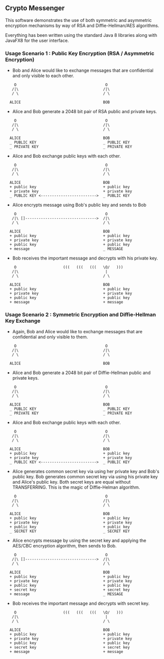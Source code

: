 ## Crypto Messenger
This software demonstrates the use of both symmetric and asymmetric encryption 
mechanisms by way of RSA and Diffie-Hellman/AES algorithms.

Everything has been written using the standard Java 8 libraries along with JavaFX8 for 
the user interface.

### Usage Scenario 1 : Public Key Encryption (RSA / Asymmetric Encryption)
- Bob and Alice would like to exchange messages that are confidential and only
visible to each other.
```
    O                                        O
   /|\                                      /|\
   / \                                      / \

  ALICE                                     BOB
```
- Alice and Bob generate a 2048 bit pair of RSA public and private keys.

```
    O                                        O
   /|\                                      /|\
   / \                                      / \

  ALICE                                     BOB
  _ PUBLIC KEY                              _ PUBLIC KEY
  _ PRIVATE KEY                             _ PRIVATE KEY
```
- Alice and Bob exchange public keys with each other.

```
    O                                        O
   /|\                                      /|\
   / \                                      / \

  ALICE                                     BOB
  + public key                              + public key
  + private key                             + private key
  _ PUBLIC KEY <------------------------->  _ PUBLIC KEY
```
- Alice encrypts message using Bob's public key and sends to Bob
```
    O                                        O
   /|\ []-------------------------------->  /|\
   / \                                      / \

  ALICE                                     BOB
  + public key                              + public key
  + private key                             + private key
  + public key                              + public key
  + message                                 _ MESSAGE
```
- Bob receives the important message and decrypts with his private key.
```
    O                     (((   (((   (((   \O/   )))
   /|\                                       |
   / \                                      / \

  ALICE                                     BOB
  + public key                              + public key
  + private key                             + private key
  + public key                              + public key
  + message                                 + message
```

### Usage Scenario 2 : Symmetric Encryption and Diffie-Hellman Key Exchange
- Again, Bob and Alice would like to exchange messages that are confidential and only
visible to them.
```
    O                                        O
   /|\                                      /|\
   / \                                      / \

  ALICE                                     BOB
```
- Alice and Bob generate a 2048 bit pair of Diffie-Hellman public and private keys.
```
    O                                        O
   /|\                                      /|\
   / \                                      / \

  ALICE                                     BOB
  _ PUBLIC KEY                              _ PUBLIC KEY
  _ PRIVATE KEY                             _ PRIVATE KEY
```
- Alice and Bob exchange public keys with each other.
```
    O                                        O
   /|\                                      /|\
   / \                                      / \

  ALICE                                     BOB
  + public key                              + public key
  + private key                             + private key
  _ PUBLIC KEY <------------------------->  _ PUBLIC KEY
```
- Alice generates common secret key via using her private key and Bob's public key. Bob generates common secret key via using his private key and Alice's public key. Both secret keys are equal without TRANSFERRING. This is the magic of Diffie-Helman algorithm.
```
    O                                        O
   /|\                                      /|\
   / \                                      / \

  ALICE                                     BOB
  + public key                              + public key
  + private key                             + private key
  + public key                              + public key
  _ SECRET KEY                              _ SECRET KEY
```
- Alice encrypts message by using the secret key and applying the AES/CBC encryption algorithm, then sends to Bob.
```
    O                                        O
   /|\ []-------------------------------->  /|\
   / \                                      / \

  ALICE                                     BOB
  + public key                              + public key
  + private key                             + private key
  + public key                              + public key
  + secret key                              + secret key
  + message                                 _ MESSAGE
```
- Bob receives the important message and decrypts with secret key.
```
    O                     (((   (((   (((   \O/   )))
   /|\                                       |
   / \                                      / \

  ALICE                                     BOB
  + public key                              + public key
  + private key                             + private key
  + public key                              + public key
  + secret key                              + secret key
  + message                                 + message
```
